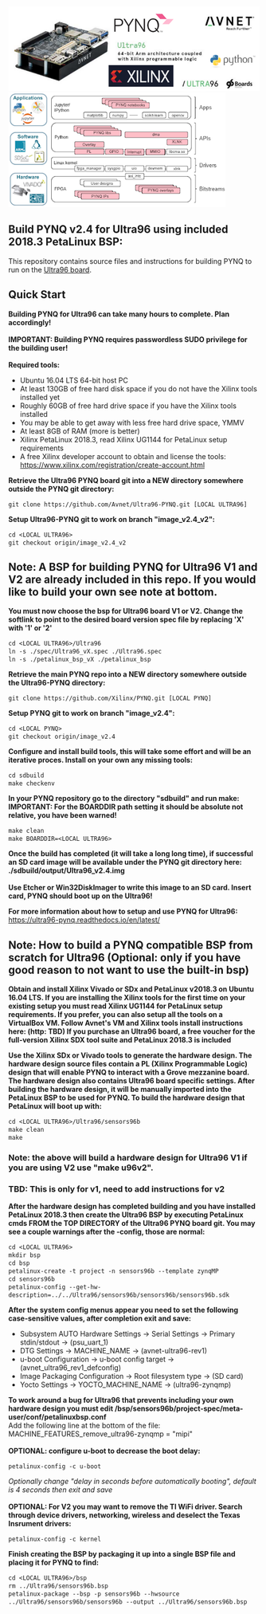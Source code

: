 ![alt tag](./ultra96-pynq.png)\
![alt tag](./software.png)
## Build PYNQ v2.4 for Ultra96 using included 2018.3 PetaLinux BSP:
This repository contains source files and instructions for building PYNQ to run on the 
[Ultra96 board](http://zedboard.org/product/ultra96).
## Quick Start
**Building PYNQ for Ultra96 can take many hours to complete.  Plan accordingly!**\
\
**IMPORTANT: Building PYNQ requires passwordless SUDO privilege for the building user!**\
\
**Required tools:**
* Ubuntu 16.04 LTS 64-bit host PC
* At least 130GB of free hard disk space if you do not have the Xilinx tools installed yet
* Roughly 60GB of free hard drive space if you have the Xilinx tools installed
* You may be able to get away with less free hard drive space, YMMV
* At least 8GB of RAM (more is better)
* Xilinx PetaLinux 2018.3, read Xilinx UG1144 for PetaLinux setup requirements
* A free Xilinx developer account to obtain and license the tools: https://www.xilinx.com/registration/create-account.html

**Retrieve the Ultra96 PYNQ board git into a NEW directory somewhere outside the PYNQ git directory:**
```shell
git clone https://github.com/Avnet/Ultra96-PYNQ.git [LOCAL ULTRA96]
```
**Setup Ultra96-PYNQ git to work on branch "image_v2.4_v2":**
```shell
cd <LOCAL ULTRA96>
git checkout origin/image_v2.4_v2
```
## Note: A BSP for building PYNQ for Ultra96 V1 and V2 are already included in this repo.  If you would like to build your own see note at bottom.

**You must now choose the bsp for Ultra96 board V1 or V2.  Change the softlink to point to the desired board version spec file by replacing 'X' with '1' or '2'**
```shell
cd <LOCAL ULTRA96>/Ultra96
ln -s ./spec/Ultra96_vX.spec ./Ultra96.spec
ln -s ./petalinux_bsp_vX ./petalinux_bsp
```
**Retrieve the main PYNQ repo into a NEW directory somewhere outside the Ultra96-PYNQ directory:**
```shell
git clone https://github.com/Xilinx/PYNQ.git [LOCAL PYNQ]
```
**Setup PYNQ git to work on branch "image_v2.4":**
```shell
cd <LOCAL PYNQ>
git checkout origin/image_v2.4
```
**Configure and install build tools, this will take some effort and will be an iterative proces. Install on your own any missing tools:**
```shell
cd sdbuild
make checkenv
```
**In your PYNQ repository go to the directory "sdbuild" and run make:**\
**IMPORTANT: For the BOARDDIR path setting it should be absolute not relative, you have been warned!**
```shell
make clean
make BOARDDIR=<LOCAL ULTRA96>
```
**Once the build has completed (it will take a long long time), if successful an SD card image will be available under the PYNQ git directory here: ./sdbuild/output/Ultra96_v2.4.img**
\
\
**Use Etcher or Win32DiskImager to write this image to an SD card.  Insert card, PYNQ should boot up on the Ultra96!**

**For more information about how to setup and use PYNQ for Ultra96:** https://ultra96-pynq.readthedocs.io/en/latest/

## Note: How to build a PYNQ compatible BSP from scratch for Ultra96 (Optional: only if you have good reason to not want to use the built-in bsp)

**Obtain and install Xilinx Vivado or SDx and PetaLinux v2018.3 on Ubuntu 16.04 LTS. If you are installing the Xilinx tools for the first time on your existing setup you must read Xilinx UG1144 for PetaLinux setup requirements.  If you prefer, you can also setup all the tools on a VirtualBox VM.  Follow Avnet's VM and Xilinx tools install instructions here: (http: TBD) If you purchase an Ultra96 board, a free voucher for the full-version Xilinx SDX tool suite and PetaLinux 2018.3 is included**

**Use the Xilinx SDx or Vivado tools to generate the hardware design.  The hardware design source files contain a PL (Xilinx Programmable Logic) design that will enable PYNQ to interact with a Grove mezzanine board.  The hardware design also contains Ultra96 board specific settings.  After building the hardware design, it will be manually imported into the PetaLinux BSP to be used for PYNQ.  To build the hardware design that PetaLinux will boot up with:**
```shell
cd <LOCAL ULTRA96>/Ultra96/sensors96b
make clean
make
```
### Note: the above will build a hardware design for Ultra96 V1 if you are using V2 use "make u96v2".

### TBD: This is only for v1, need to add instructions for v2
**After the hardware design has completed building and you have installed PetaLinux 2018.3 then create the Ultra96 BSP by executing PetaLinux cmds FROM the TOP DIRECTORY of the Ultra96 PYNQ board git. You may see a couple warnings after the -config, those are normal:**
```shell
cd <LOCAL ULTRA96>
mkdir bsp
cd bsp
petalinux-create -t project -n sensors96b --template zynqMP
cd sensors96b
petalinux-config --get-hw-description=../../Ultra96/sensors96b/sensors96b/sensors96b.sdk
```
**After the system config menus appear you need to set the following case-sensitive values, after completion exit and save:**
* Subsystem AUTO Hardware Settings → Serial Settings → Primary stdin/stdout → (psu_uart_1)
* DTG Settings → MACHINE_NAME → (avnet-ultra96-rev1)
* u-boot Configuration → u-boot config target → (avnet_ultra96_rev1_defconfig)
* Image Packaging Configuration → Root filesystem type → (SD card)
* Yocto Settings → YOCTO_MACHINE_NAME → (ultra96-zynqmp)

**To work around a bug for Ultra96 that prevents including your own hardware design you must edit <LOCAL ULTRA96>/bsp/sensors96b/project-spec/meta-user/conf/petalinuxbsp.conf**\
Add the following line at the bottom of the file:  MACHINE_FEATURES_remove_ultra96-zynqmp = "mipi"\
\
**OPTIONAL: configure u-boot to decrease the boot delay:**
```shell
petalinux-config -c u-boot
```
*Optionally change "delay in seconds before automatically booting", default is 4 seconds then exit and save*\
\
**OPTIONAL: For V2 you may want to remove the TI WiFi driver. Search through device drivers, networking, wireless and deselect the Texas Insrument drivers:**
```shell
petalinux-config -c kernel
```
**Finish creating the BSP by packaging it up into a single BSP file and placing it for PYNQ to find:**
```shell
cd <LOCAL ULTRA96>/bsp
rm ../Ultra96/sensors96b.bsp
petalinux-package --bsp -p sensors96b --hwsource ../Ultra96/sensors96b/sensors96b --output ../Ultra96/sensors96b.bsp
```
